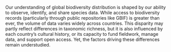 Our understanding of global biodiversity distribution is shaped by our ability to observe, identify, and share species data. While access to biodiversity records (particularly through public repositories like GBIF) is greater than ever, the volume of data varies widely across countries. This disparity may partly reflect differences in taxonomic richness, but it is also influenced by each country’s cultural history, or its capacity to fund fieldwork, manage data, and support open access. Yet, the factors driving these differences remain understudied.
